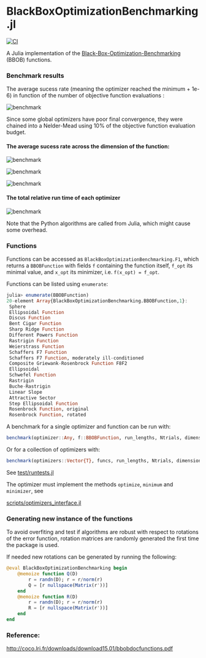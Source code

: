 # BlackBoxOptimizationBenchmarking.jl

[![CI](https://github.com/jonathanBieler/BlackBoxOptimizationBenchmarking.jl/actions/workflows/CI.yml/badge.svg)](https://github.com/jonathanBieler/BlackBoxOptimizationBenchmarking.jl/actions/workflows/CI.yml)

A Julia implementation of the [Black-Box-Optimization-Benchmarking](http://coco.gforge.inria.fr) (BBOB) functions.

### Benchmark results

The average sucess rate (meaning the optimizer reached the minimum + 1e-6) in function of the number of objective function evaluations : 

![benchmark](./data/plots/mean_succ.png)

Since some global optimizers have poor final convergence, they were chained into a Nelder-Mead using 10% of the objective function evaluation budget.

#### The average sucess rate across the dimension of the function: 

![benchmark](./data/plots/per_dimension/mean_succ_3.png)

![benchmark](./data/plots/per_dimension/mean_succ_6.png)

![benchmark](./data/plots/per_dimension/mean_succ_12.png)

#### The total relative run time of each optimizer

![benchmark](./data/plots/runtime.png)

Note that the Python algorithms are called from Julia, which might cause some overhead.

### Functions

Functions can be accessed as `BlackBoxOptimizationBenchmarking.F1`, which returns a `BBOBFunction` with fields `f` containing the function itself, `f_opt` its minimal value, and `x_opt` its minimizer, i.e. `f(x_opt) = f_opt`.

Functions can be listed using `enumerate`:

```julia
julia> enumerate(BBOBFunction)
20-element Array{BlackBoxOptimizationBenchmarking.BBOBFunction,1}:
 Sphere                                           
 Ellipsoidal Function                             
 Discus Function                                  
 Bent Cigar Function                              
 Sharp Ridge Function                             
 Different Powers Function                        
 Rastrigin Function                               
 Weierstrass Function                             
 Schaffers F7 Function                            
 Schaffers F7 Function, moderately ill-conditioned
 Composite Griewank-Rosenbrock Function F8F2      
 Ellipsoidal                                      
 Schwefel Function                                
 Rastrigin                                        
 Buche-Rastrigin                                  
 Linear Slope                                     
 Attractive Sector                                
 Step Ellipsoidal Function                        
 Rosenbrock Function, original                    
 Rosenbrock Function, rotated
 ```
 
A benchmark for a single optimizer and function can be run with:

```julia
benchmark(optimizer::Any, f::BBOBFunction, run_lengths, Ntrials, dimensions, Δf)
```

Or for a collection of optimizers with:

```julia
benchmark(optimizers::Vector{T}, funcs, run_lengths, Ntrials, dimensions, Δf)
```

See [test/runtests.jl](test/runtests.jl)         

The optimizer must implement the methods `optimize`, `minimum` and `minimizer`, see

[scripts/optimizers_interface.jl](scripts/optimizers_interface.jl)

### Generating new instance of the functions

To avoid overfiting and test if algorithms are robust with respect to rotations of
the error function, rotation matrices are randomly generated the first time the package is used.

If needed new rotations can be generated by running the following:

```julia
@eval BlackBoxOptimizationBenchmarking begin
    @memoize function Q(D)
        r = randn(D); r = r/norm(r)
        Q = [r nullspace(Matrix(r'))]
    end
    @memoize function R(D)
        r = randn(D); r = r/norm(r)
        R = [r nullspace(Matrix(r'))]
    end
end
```

### Reference:

http://coco.lri.fr/downloads/download15.01/bbobdocfunctions.pdf
